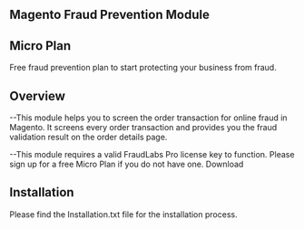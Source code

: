 
Magento Fraud Prevention Module
---------------------------------

Micro Plan
------------
Free fraud prevention plan to start protecting your business from fraud.

Overview
----------

--This module helps you to screen the order transaction for online fraud in Magento. It screens every order transaction and provides you the fraud validation result on the order details page.

--This module requires a valid FraudLabs Pro license key to function. Please sign up for a free Micro Plan if you do not have one.
Download

Installation
---------------
Please find the Installation.txt file for the installation process.